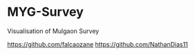 # MYG-Survey

Visualisation of Mulgaon Survey 

https://github.com/falcaozane 
https://github.com/NathanDias11
